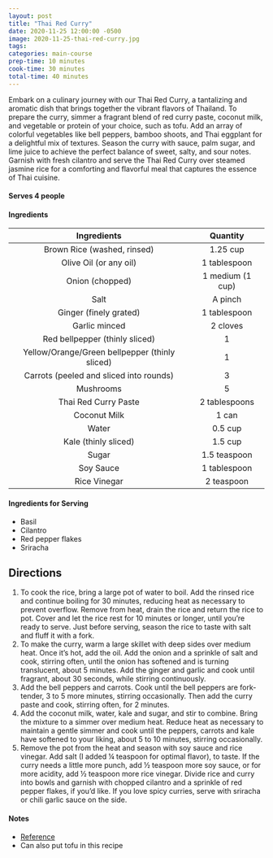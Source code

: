 ```yaml
---
layout: post
title: "Thai Red Curry"
date: 2020-11-25 12:00:00 -0500
image: 2020-11-25-thai-red-curry.jpg
tags:
categories: main-course
prep-time: 10 minutes
cook-time: 30 minutes
total-time: 40 minutes
---
```


Embark on a culinary journey with our Thai Red Curry, a tantalizing and aromatic dish that brings together the vibrant flavors of Thailand. To prepare the curry, simmer a fragrant blend of red curry paste, coconut milk, and vegetable or protein of your choice, such as tofu. Add an array of colorful vegetables like bell peppers, bamboo shoots, and Thai eggplant for a delightful mix of textures. Season the curry with sauce, palm sugar, and lime juice to achieve the perfect balance of sweet, salty, and sour notes. Garnish with fresh cilantro and serve the Thai Red Curry over steamed jasmine rice for a comforting and flavorful meal that captures the essence of Thai cuisine.

#### Serves 4 people

#### Ingredients 

|                   Ingredients                  |     Quantity    |
|:----------------------------------------------:|:---------------:|
|           Brown Rice (washed, rinsed)          |     1.25 cup    |
|             Olive Oil (or any oil)             |   1 tablespoon  |
|                 Onion (chopped)                | 1 medium (1 cup)|
|                      Salt                      |     A pinch     |
|             Ginger (finely grated)             |   1 tablespoon  |
|                  Garlic minced                 |     2 cloves    |
|         Red bellpepper (thinly sliced)         |        1        |
| Yellow/Orange/Green bellpepper (thinly sliced) |        1        |
|     Carrots (peeled and sliced into rounds)    |        3        |
|                   Mushrooms                    |        5        |
|              Thai Red Curry Paste              |  2 tablespoons  |
|                  Coconut Milk                  |      1 can      |
|                      Water                     |     0.5 cup     |
|              Kale (thinly sliced)              |     1.5 cup     |
|                      Sugar                     |   1.5 teaspoon  |
|                    Soy Sauce                   |   1 tablespoon  |
|                  Rice Vinegar                  |    2 teaspoon   |

#### Ingredients for Serving

* Basil
* Cilantro
* Red pepper flakes
* Sriracha

## Directions

1. To cook the rice, bring a large pot of water to boil. Add the rinsed rice and continue boiling for 30 minutes, reducing heat as necessary to prevent overflow. Remove from heat, drain the rice and return the rice to pot. Cover and let the rice rest for 10 minutes or longer, until you’re ready to serve. Just before serving, season the rice to taste with salt and fluff it with a fork.
2. To make the curry, warm a large skillet with deep sides over medium heat. Once it’s hot, add the oil. Add the onion and a sprinkle of salt and cook, stirring often, until the onion has softened and is turning translucent, about 5 minutes. Add the ginger and garlic and cook until fragrant, about 30 seconds, while stirring continuously.
3. Add the bell peppers and carrots. Cook until the bell peppers are fork-tender, 3 to 5 more minutes, stirring occasionally. Then add the curry paste and cook, stirring often, for 2 minutes.
4. Add the coconut milk, water, kale and sugar, and stir to combine. Bring the mixture to a simmer over medium heat. Reduce heat as necessary to maintain a gentle simmer and cook until the peppers, carrots and kale have softened to your liking, about 5 to 10 minutes, stirring occasionally.
5. Remove the pot from the heat and season with soy sauce and rice vinegar. Add salt (I added ¼ teaspoon for optimal flavor), to taste. If the curry needs a little more punch, add ½ teaspoon more soy sauce, or for more acidity, add ½ teaspoon more rice vinegar. Divide rice and curry into bowls and garnish with chopped cilantro and a sprinkle of red pepper flakes, if you’d like. If you love spicy curries, serve with sriracha or chili garlic sauce on the side.

#### Notes

* [Reference](https://cookieandkate.com/thai-red-curry-recipe/)
* Can also put tofu in this recipe